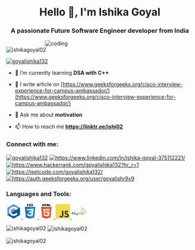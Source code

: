 
<h1 align="center">Hello 👋, I'm Ishika Goyal</h1>
<h3 align="center">A passionate Future Software Engineer developer from India</h3>

<img align="right" alt="coding" width="400" src ="https://user-images.githubusercontent.com/74038190/249570803-02293768-9242-47e1-bf8f-d084ba0a2d1d.gif">

<p align="left"> <img src="https://komarev.com/ghpvc/?username=ishikagoyal02&label=Profile%20views&color=0e75b6&style=flat" alt="ishikagoyal02" /> </p>

<p align="left"> <a href="https://twitter.com/goyalishika132" target="blank"><img src="https://img.shields.io/twitter/follow/goyalishika132?logo=twitter&style=for-the-badge" alt="goyalishika132" /></a> </p>

- 🌱 I’m currently learning **DSA with C++**

- 📝 I write article on [https://www.geeksforgeeks.org/cisco-interview-experience-for-campus-ambassador/](https://www.geeksforgeeks.org/cisco-interview-experience-for-campus-ambassador/)

- 💬 Ask me about **motivation**

- 📫 How to reach me **https://linktr.ee/ishi02**

<h3 align="left">Connect with me:</h3>
<p align="left">
<a href="https://twitter.com/goyalishika132" target="blank"><img align="center" src="https://raw.githubusercontent.com/rahuldkjain/github-profile-readme-generator/master/src/images/icons/Social/twitter.svg" alt="goyalishika132" height="30" width="40" /></a>
<a href="https://linkedin.com/in/https://www.linkedin.com/in/ishika-goyal-375112221/" target="blank"><img align="center" src="https://raw.githubusercontent.com/rahuldkjain/github-profile-readme-generator/master/src/images/icons/Social/linked-in-alt.svg" alt="https://www.linkedin.com/in/ishika-goyal-375112221/" height="30" width="40" /></a>
<a href="https://www.hackerrank.com/https://www.hackerrank.com/goyalishika132?hr_r=1" target="blank"><img align="center" src="https://raw.githubusercontent.com/rahuldkjain/github-profile-readme-generator/master/src/images/icons/Social/hackerrank.svg" alt="https://www.hackerrank.com/goyalishika132?hr_r=1" height="30" width="40" /></a>
<a href="https://www.leetcode.com/https://leetcode.com/goyalishika132/" target="blank"><img align="center" src="https://raw.githubusercontent.com/rahuldkjain/github-profile-readme-generator/master/src/images/icons/Social/leet-code.svg" alt="https://leetcode.com/goyalishika132/" height="30" width="40" /></a>
<a href="https://auth.geeksforgeeks.org/user/https://auth.geeksforgeeks.org/user/goyalishr9x9" target="blank"><img align="center" src="https://raw.githubusercontent.com/rahuldkjain/github-profile-readme-generator/master/src/images/icons/Social/geeks-for-geeks.svg" alt="https://auth.geeksforgeeks.org/user/goyalishr9x9" height="30" width="40" /></a>
</p>

<h3 align="left">Languages and Tools:</h3>
<p align="left"> <a href="https://www.cprogramming.com/" target="_blank" rel="noreferrer"> <img src="https://raw.githubusercontent.com/devicons/devicon/master/icons/c/c-original.svg" alt="c" width="40" height="40"/> </a> <a href="https://www.w3schools.com/css/" target="_blank" rel="noreferrer"> <img src="https://raw.githubusercontent.com/devicons/devicon/master/icons/css3/css3-original-wordmark.svg" alt="css3" width="40" height="40"/> </a> <a href="https://www.w3.org/html/" target="_blank" rel="noreferrer"> <img src="https://raw.githubusercontent.com/devicons/devicon/master/icons/html5/html5-original-wordmark.svg" alt="html5" width="40" height="40"/> </a> <a href="https://developer.mozilla.org/en-US/docs/Web/JavaScript" target="_blank" rel="noreferrer"> <img src="https://raw.githubusercontent.com/devicons/devicon/master/icons/javascript/javascript-original.svg" alt="javascript" width="40" height="40"/> </a> <a href="https://www.mysql.com/" target="_blank" rel="noreferrer"> <img src="https://raw.githubusercontent.com/devicons/devicon/master/icons/mysql/mysql-original-wordmark.svg" alt="mysql" width="40" height="40"/> </a> </p>

<p><img align="left" src="https://github-readme-stats.vercel.app/api/top-langs?username=ishikagoyal02&show_icons=true&locale=en&layout=compact" alt="ishikagoyal02" /></p>

<p>&nbsp;<img align="center" src="https://github-readme-stats.vercel.app/api?username=ishikagoyal02&show_icons=true&locale=en" alt="ishikagoyal02" /></p>

<p><img align="center" src="https://github-readme-streak-stats.herokuapp.com/?user=ishikagoyal02&" alt="ishikagoyal02" /></p>
